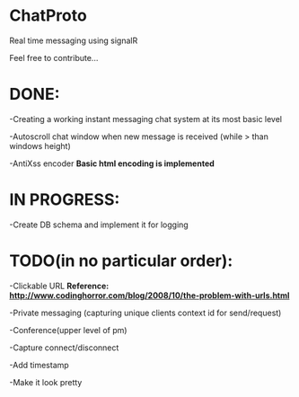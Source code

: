 ChatProto
=========

Real time messaging using signalR

Feel free to contribute...



DONE:
=========
-Creating a working instant messaging chat system at its most basic level

-Autoscroll chat window when new message is received (while > than windows height)

-AntiXss encoder **Basic html encoding is implemented**

IN PROGRESS:
=========

-Create DB schema and implement it for logging

TODO(in no particular order):
=========

-Clickable URL **Reference: http://www.codinghorror.com/blog/2008/10/the-problem-with-urls.html**

-Private messaging (capturing unique clients context id for send/request)

-Conference(upper level of pm)

-Capture connect/disconnect

-Add timestamp

-Make it look pretty
